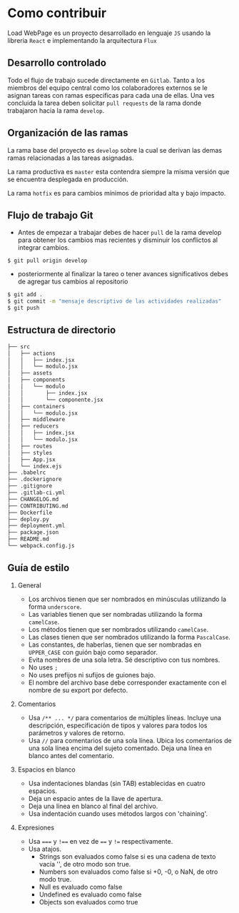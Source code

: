 # Como contribuir

Load WebPage es un proyecto desarrollado en lenguaje `JS` usando la libreria `React` e implementando la arquitectura `Flux`

## Desarrollo controlado

Todo el flujo de trabajo sucede directamente en `Gitlab`. Tanto a los miembros del equipo central como los colaboradores externos se le asignan tareas con ramas especificas para cada una de ellas. Una ves concluida la tarea deben solicitar `pull requests` de la rama donde trabajaron hacia la rama `develop`.

## Organización de las ramas

La rama base del proyecto es `develop` sobre la cual se derivan las demas ramas relacionadas a las tareas asignadas.

La rama productiva es `master` esta contendra siempre la misma versión que se encuentra desplegada en producción.

La rama `hotfix` es para cambios mínimos de prioridad alta y bajo impacto.

## Flujo de trabajo Git

* Antes de empezar a trabajar debes de hacer `pull` de la rama develop para obtener los cambios mas recientes y disminuir los conflictos al integrar cambios.
```
$ git pull origin develop
```

* posteriormente al finalizar la tareo o tener avances significativos debes de agregar tus cambios al repositorio
```bash
$ git add .
$ git commit -m "mensaje descriptivo de las actividades realizadas"
$ git push
```

## Estructura de directorio
```bash
├── src
│   ├── actions
│   │   ├── index.jsx
│   │   └── modulo.jsx
│   ├── assets
│   ├── components
│   │   └── modulo
│   │       ├── index.jsx
│   │       └── componente.jsx
│   ├── containers
│   │   └── modulo.jsx
│   ├── middleware
│   ├── reducers
│   │   ├── index.jsx
│   │   └── modulo.jsx
│   ├── routes
│   ├── styles
│   ├── App.jsx
│   └── index.ejs
├── .babelrc
├── .dockerignore
├── .gitignore
├── .gitlab-ci.yml
├── CHANGELOG.md
├── CONTRIBUTING.md
├── Dockerfile
├── deploy.py
├── deployment.yml
├── package.json
├── README.md
└── webpack.config.js
```
## Guía de estilo

1. General
    * Los archivos tienen que ser nombrados en minúsculas utilizando la forma `underscore`.
    * Las variables tienen que ser nombradas utilizando la forma `camelCase`.
    * Los métodos tienen que ser nombrados utilizando `camelCase`.
    * Las clases tienen que ser nombrados utilizando la forma `PascalCase`.
    * Las constantes, de haberlas, tienen que ser nombradas en `UPPER_CASE` con guión bajo como separador.
    * Evita nombres de una sola letra. Sé descriptivo con tus nombres.
    * No uses `;`
    * No uses prefijos ni sufijos de guiones bajo.
    * El nombre del archivo base debe corresponder exactamente con el nombre de su export por defecto.

2. Comentarios
    * Usa `/** ... */` para comentarios de múltiples líneas. Incluye una descripción, especificación de tipos y valores para todos los parámetros y valores de retorno.
    * Usa `//` para comentarios de una sola línea. Ubica los comentarios de una sola línea encima del sujeto comentado. Deja una línea en blanco antes del comentario.

3. Espacios en blanco
    * Usa indentaciones blandas (sin TAB) establecidas en cuatro espacios.
    * Deja un espacio antes de la llave de apertura.
    * Deja una línea en blanco al final del archivo.
    * Usa indentación cuando uses métodos largos con 'chaining'.

4. Expresiones
    * Usa `===` y `!==` en vez de `==` y `!=` respectivamente.
    * Usa atajos.
        - Strings son evaluados como false si es una cadena de texto vacía '', de otro modo son true.
        - Numbers son evaluados como false si +0, -0, o NaN, de otro modo true.
        - Null es evaluado como false
        - Undefined es evaluado como false
        - Objects son evaluados como true


